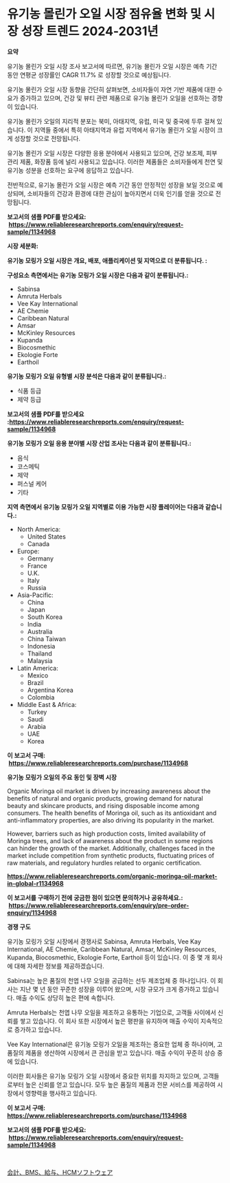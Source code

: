 <p><h1>유기농 몰린가 오일 시장 점유율 변화 및 시장 성장 트렌드 2024-2031년</h1></p><p><strong>요약</strong></p>
<p><p>유기농 몰린가 오일 시장 조사 보고서에 따르면, 유기농 몰린가 오일 시장은 예측 기간 동안 연평균 성장률인 CAGR 11.7% 로 성장할 것으로 예상됩니다.</p><p>유기농 몰린가 오일 시장 동향을 간단히 살펴보면, 소비자들이 자연 기반 제품에 대한 수요가 증가하고 있으며, 건강 및 뷰티 관련 제품으로 유기농 몰린가 오일을 선호하는 경향이 있습니다.</p><p>유기농 몰린가 오일의 지리적 분포는 북미, 아태지역, 유럽, 미국 및 중국에 두루 걸쳐 있습니다. 이 지역들 중에서 특히 아태지역과 유럽 지역에서 유기농 몰린가 오일 시장이 크게 성장할 것으로 전망됩니다.</p><p>유기농 몰린가 오일 시장은 다양한 응용 분야에서 사용되고 있으며, 건강 보조제, 피부 관리 제품, 화장품 등에 널리 사용되고 있습니다. 이러한 제품들은 소비자들에게 천연 및 유기농 성분을 선호하는 요구에 응답하고 있습니다.</p><p>전반적으로, 유기농 몰린가 오일 시장은 예측 기간 동안 안정적인 성장을 보일 것으로 예상되며, 소비자들의 건강과 환경에 대한 관심이 높아지면서 더욱 인기를 얻을 것으로 전망됩니다.</p></p>
<p><strong>보고서의 샘플 PDF를 받으세요: &nbsp;<a href="https://www.reliableresearchreports.com/enquiry/request-sample/1134968">https://www.reliableresearchreports.com/enquiry/request-sample/1134968</a></strong></p>
<p><strong>시장 세분화:</strong></p>
<p><strong> 유기농 모링가 오일 시장은 개요, 배포, 애플리케이션 및 지역으로 더 분류됩니다. :</strong></p>
<p><strong>구성요소 측면에서는 유기농 모링가 오일 시장은 다음과 같이 분류됩니다.:</strong></p>
<p><ul><li>Sabinsa</li><li>Amruta Herbals</li><li>Vee Kay International</li><li>AE Chemie</li><li>Caribbean Natural</li><li>Amsar</li><li>McKinley Resources</li><li>Kupanda</li><li>Biocosmethic</li><li>Ekologie Forte</li><li>Earthoil</li></ul></p>
<p><strong> 유기농 모링가 오일 유형별 시장 분석은 다음과 같이 분류됩니다.:</strong></p>
<p><ul><li>식품 등급</li><li>제약 등급</li></ul></p>
<p><strong>보고서의 샘플 PDF를 받으세요 :<a href="https://www.reliableresearchreports.com/enquiry/request-sample/1134968">https://www.reliableresearchreports.com/enquiry/request-sample/1134968</a></strong></p>
<p><strong> 유기농 모링가 오일 응용 분야별 시장 산업 조사는 다음과 같이 분류됩니다.:</strong></p>
<p><ul><li>음식</li><li>코스메틱</li><li>제약</li><li>퍼스널 케어</li><li>기타</li></ul></p>
<p><strong>지역 측면에서 유기농 모링가 오일 지역별로 이용 가능한 시장 플레이어는 다음과 같습니다.:</strong></p>
<p><ul>
    <li>
        North America:
        <ul>
            <li>United States</li>
            <li>Canada</li>
        </ul>
    </li>
    <li>
        Europe:
        <ul>
            <li>Germany</li>
            <li>France</li>
            <li>U.K.</li>
            <li>Italy</li>
            <li>Russia</li>
        </ul>
    </li>
    <li>
        Asia-Pacific:
        <ul>
            <li>China</li>
            <li>Japan</li>
            <li>South Korea</li>
            <li>India</li>
            <li>Australia</li>
            <li>China Taiwan</li>
            <li>Indonesia</li>
            <li>Thailand</li>
            <li>Malaysia</li>
        </ul>
    </li>
    <li>
        Latin America:
        <ul>
            <li>Mexico</li>
            <li>Brazil</li>
            <li>Argentina Korea</li>
            <li>Colombia</li>
        </ul>
    </li>
    <li>
        Middle East & Africa:
        <ul>
            <li>Turkey</li>
            <li>Saudi</li>
            <li>Arabia</li>
            <li>UAE</li>
            <li>Korea</li>
        </ul>
    </li>
    </ul></p>
<p><strong>이 보고서 구매: &nbsp;<a href="https://www.reliableresearchreports.com/purchase/1134968">https://www.reliableresearchreports.com/purchase/1134968</a></strong></p>
<p><strong>유기농 모링가 오일의 주요 동인 및 장벽 시장</strong></p>
<p><p>Organic Moringa oil market is driven by increasing awareness about the benefits of natural and organic products, growing demand for natural beauty and skincare products, and rising disposable income among consumers. The health benefits of Moringa oil, such as its antioxidant and anti-inflammatory properties, are also driving its popularity in the market.</p><p>However, barriers such as high production costs, limited availability of Moringa trees, and lack of awareness about the product in some regions can hinder the growth of the market. Additionally, challenges faced in the market include competition from synthetic products, fluctuating prices of raw materials, and regulatory hurdles related to organic certification.</p></p>
<p><strong><a href="https://www.reliableresearchreports.com/organic-moringa-oil-market-in-global-r1134968">https://www.reliableresearchreports.com/organic-moringa-oil-market-in-global-r1134968</a></strong></p>
<p><strong>이 보고서를 구매하기 전에 궁금한 점이 있으면 문의하거나 공유하세요.: &nbsp;<a href="https://www.reliableresearchreports.com/enquiry/pre-order-enquiry/1134968">https://www.reliableresearchreports.com/enquiry/pre-order-enquiry/1134968</a></strong></p>
<p><strong>경쟁 구도</strong></p>
<p><p>유기농 모링가 오일 시장에서 경쟁사로 Sabinsa, Amruta Herbals, Vee Kay International, AE Chemie, Caribbean Natural, Amsar, McKinley Resources, Kupanda, Biocosmethic, Ekologie Forte, Earthoil 등이 있습니다. 이 중 몇 개 회사에 대해 자세한 정보를 제공하겠습니다.</p><p>Sabinsa는 높은 품질의 천엽 나무 오일을 공급하는 선두 제조업체 중 하나입니다. 이 회사는 지난 몇 년 동안 꾸준한 성장을 이루어 왔으며, 시장 규모가 크게 증가하고 있습니다. 매출 수익도 상당히 높은 편에 속합니다.</p><p>Amruta Herbals는 천엽 나무 오일을 제조하고 유통하는 기업으로, 고객들 사이에서 신뢰를 쌓고 있습니다. 이 회사 또한 시장에서 높은 평판을 유지하며 매출 수익이 지속적으로 증가하고 있습니다.</p><p>Vee Kay International은 유기농 모링가 오일을 제조하는 중요한 업체 중 하나이며, 고품질의 제품을 생산하여 시장에서 큰 관심을 받고 있습니다. 매출 수익이 꾸준히 상승 중에 있습니다.</p><p>이러한 회사들은 유기농 모링가 오일 시장에서 중요한 위치를 차지하고 있으며, 고객들로부터 높은 신뢰를 얻고 있습니다. 모두 높은 품질의 제품과 전문 서비스를 제공하여 시장에서 영향력을 행사하고 있습니다.</p></p>
<p><strong>이 보고서 구매: &nbsp; <a href="https://www.reliableresearchreports.com/purchase/1134968">https://www.reliableresearchreports.com/purchase/1134968</a></strong></p>
<p><strong>보고서의 샘플 PDF를 받으세요: &nbsp;<a href="https://www.reliableresearchreports.com/enquiry/request-sample/1134968">https://www.reliableresearchreports.com/enquiry/request-sample/1134968</a></strong><strong></strong></p>
<p>&nbsp;</p>
<p><p><a href="https://github.com/oafhukehf4709715/Market-Research-Report-List-1/blob/main/339313028882.md">会計、BMS、給与、HCMソフトウェア</a></p></p>